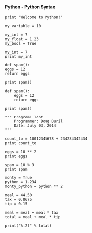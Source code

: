 #### Python - Python Syntax

```
print "Welcome to Python!"
```

```
my_variable = 10
```

```
my_int = 7
my_float = 1.23
my_bool = True
```

```
my_int = 7
print my_int
```

```
def spam():
eggs = 12
return eggs
        
print spam()
```

```
def spam():
    eggs = 12
    return eggs
        
print spam()
```

```
""" Program: Test
    Programmer: Doug Duril
    Date: July 03, 2014
"""
```

```
count_to = 10012345678 + 234234342434
print count_to
```

```
eggs = 10 ** 2
print eggs
```

```
spam = 10 % 3
print spam
```

```
monty = True
python = 1.234
monty_python = python ** 2
```

```
meal = 44.50
tax = 0.0675
tip = 0.15

meal = meal + meal * tax
total = meal + meal * tip

print("%.2f" % total)
```